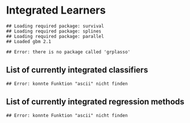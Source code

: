 Integrated Learners
===================


```
## Loading required package: survival
## Loading required package: splines
## Loading required package: parallel
## Loaded gbm 2.1
```

```
## Error: there is no package called 'grplasso'
```


List of currently integrated classifiers
----------------------------------------


```
## Error: konnte Funktion "ascii" nicht finden
```


List of currently integrated regression methods
-----------------------------------------------


```
## Error: konnte Funktion "ascii" nicht finden
```

